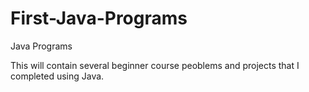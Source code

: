# First-Java-Programs
Java Programs

This will contain several beginner course peoblems and projects that I completed using Java.
